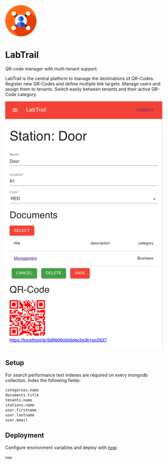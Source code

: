 <img height="100px" width="100px" src="/app/public/favicon.png" alt="Logo" />

# LabTrail

QR-code manager with multi-tenant support.

LabTrail is the central platform to manage the destinations of QR-Codes. Register new QR-Codes and define multiple link targets. Manage users and assign them to tenants. Switch easily between tenants and their active QR-Code category.

![Screenshot](/screenshot.png)

## Setup

For search performance text indexes are required on every mongodb collection. Index the following fields:

```
categories.name
documents.title
tenants.name
stations.name
user.firstname
user.lastname
user.email
```

## Deployment

Configure environment variables and deploy with [now](https://zeit.co/now).

`now`